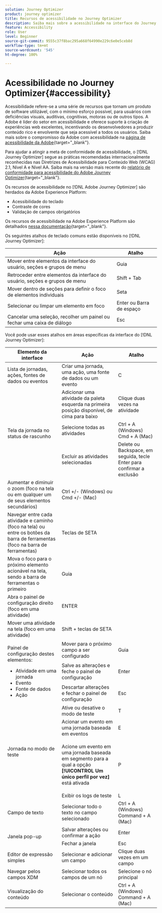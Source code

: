 ```yaml
---
solution: Journey Optimizer
product: journey optimizer
title: Recursos de acessibilidade no Journey Optimizer
description: Saiba mais sobre a acessibilidade na interface do Journey Optimizer
feature: Accessibility
role: User
level: Beginner
source-git-commit: 9555c37f8bac295a668f64990e229c6e0e5ceb8d
workflow-type: tm+mt
source-wordcount: '545'
ht-degree: 100%

---
```


# Acessibilidade no Journey Optimizer{#accessibility}

Acessibilidade refere-se a uma série de recursos que tornam um produto de software utilizável, com o mínimo esforço possível, para usuários com deficiências visuais, auditivas, cognitivas, motoras ou de outros tipos. A Adobe é líder do setor em acessibilidade e oferece suporte à criação de experiências web excelentes, incentivando os desenvolvedores a produzir conteúdo rico e envolvente que seja acessível a todos os usuários. Saiba mais sobre o compromisso da Adobe com acessibilidade na [página de acessibilidade da Adobe](https://www.adobe.com/accessibility.html){target="_blank"}.

Para ajudar a atingir a meta de conformidade de acessibilidade, o [!DNL Journey Optimizer] segue as práticas recomendadas internacionalmente reconhecidas nas Diretrizes de Acessibilidade para Conteúdo Web (WCAG) 2.1, Nível A e Nível AA. Saiba mais na versão mais recente do [relatório de conformidade para acessibilidade do Adobe Journey Optimizer](https://www.adobe.com/accessibility/compliance/adobe-journey-optimizer-2022.html){target="_blank"}.


Os recursos de acessibilidade no [!DNL Adobe Journey Optimizer] são herdados da Adobe Experience Platform:

* Acessibilidade do teclado
* Contraste de cores
* Validação de campos obrigatórios

Os recursos de acessibilidade na Adobe Experience Platform são detalhados [nessa documentação](https://experienceleague.adobe.com/docs/experience-platform/accessibility/features.html?lang=pt-BR){target="_blank"}.

Os seguintes atalhos de teclado comuns estão disponíveis no [!DNL Journey Optimizer]:

| Ação | Atalho |
| --- | --- |
| Mover entre elementos da interface do usuário, seções e grupos de menu | Guia |
| Retroceder entre elementos da interface do usuário, seções e grupos de menu | Shift + Tab |
| Mover dentro de seções para definir o foco de elementos individuais | Seta |
| Selecionar ou limpar um elemento em foco | Enter ou Barra de espaço |
| Cancelar uma seleção, recolher um painel ou fechar uma caixa de diálogo | Esc |

Você pode usar esses atalhos em áreas específicas da interface do [!DNL Journey Optimizer]:

<table>
  <thead>
    <tr>
      <th>Elemento da interface</th>
      <th>Ação</th>
      <th>Atalho</th>
    </tr>
  </thead>
  <tr>
    <td>Lista de jornadas, ações, fontes de dados ou eventos</td>
    <td>Criar uma jornada, uma ação, uma fonte de dados ou um evento</td>
    <td>C</td>
  </tr>
  <tr>
    <td rowspan="3">Tela da jornada no status de rascunho</td>
    <td>Adicionar uma atividade da paleta esquerda na primeira posição disponível, de cima para baixo</td>
    <td>Clique duas vezes na atividade</td>
  </tr>
  <tr>
    <td>Selecione todas as atividades</td>
    <td>Ctrl + A (Windows)<br/>Cmd + A (Mac)</td>
  </tr>
  <tr>
    <td>Excluir as atividades selecionadas</td>
    <td>Delete ou Backspace, em seguida, tecle Enter para confirmar a exclusão</td>
  </tr>
  <tr>
    <td>Aumentar e diminuir o zoom (foco na tela ou em qualquer um de seus elementos secundários)</td>
    <td>Ctrl +/- (Windows) ou Cmd +/- (Mac)</td>
  </tr>  
  <tr>
    <td>Navegar entre cada atividade e caminho (foco na tela) ou entre os botões da barra de ferramentas (foco na barra de ferramentas)</td>
    <td>Teclas de SETA</td>
  </tr>   
  <tr>
    <td>Mova o foco para o próximo elemento acionável na tela, sendo a barra de ferramentas o primeiro</td>
    <td>Guia</td>
  </tr>  
  <tr>
    <td>Abra o painel de configuração direito (foco em uma atividade)</td>
    <td>ENTER</td>
  </tr>   
  <tr>
    <td>Mover uma atividade na tela (foco em uma atividade)</td>
    <td>Shift + teclas de SETA</td>
  </tr>  
  <tr>
  <td rowspan="3">

Painel de configuração destes elementos:

<ul>
  <li>Atividade em uma jornada</li>
  <li>Evento</li>
  <li>Fonte de dados</li>
  <li>Ação</li>
</ul>

</td>
    <td>Mover para o próximo campo a ser configurado</td>
    <td>Guia</td>
  </tr>
  <tr>
    <td>Salve as alterações e feche o painel de configuração</td>
    <td>Enter</td>
  </tr>
  <tr>
    <td>Descartar alterações e fechar o painel de configuração</td>
    <td>Esc</td>
  </tr>
  <tr>
    <td rowspan="4">Jornada no modo de teste</td>
    <td>Ative ou desative o modo de teste</td>
    <td>T</td>
  </tr>
  <tr>
    <td>Acionar um evento em uma jornada baseada em eventos</td>
    <td>E</td>
  </tr>
  <tr>
    <td>

Acione um evento em uma jornada baseada em segmento para a qual a opção **[!UICONTROL Um único perfil por vez]** está ativada

</td>
    <td>P</td>
  </tr>
  <tr>
    <td>Exibir os logs de teste</td>
    <td>L</td>
  </tr>
<!-- //Ajouter ce raccourci quand il marchera (actuellement, le raccourci Ctrl/Cmd+F du navigateur a priorité sur celui de AJO).//
  <tr>
    <td>Page with a search bar</td>
    <td>Select the search bar</td>
    <td>Ctrl/Command + F</td>
  </tr>
-->
  <tr>
    <td>Campo de texto</td>
    <td>Selecionar todo o texto no campo selecionado</td>
    <td>Ctrl + A (Windows)<br/>Command + A (Mac)</td>
  </tr>
  <tr>
    <td rowspan="2">Janela pop-up</td>
    <td>Salvar alterações ou confirmar a ação</td>
    <td>Enter</td>
  </tr>
  <tr>
    <td>Fechar a janela</td>
    <td>Esc</td>
  </tr>
  <tr>
    <td>Editor de expressão simples</td>
    <td>Selecionar e adicionar um campo</td>
    <td>Clique duas vezes em um campo</td>
  </tr>
  <tr>
    <td>Navegar pelos campos XDM</td>
    <td>Selecionar todos os campos de um nó</td>
    <td>Selecione o nó principal</td>
  </tr>
  <tr>
    <td>Visualização do conteúdo</td>
    <td>Selecionar o conteúdo</td>
    <td>Ctrl + A (Windows)<br/>Command + A (Mac)</td>
  </tr>
</table>
